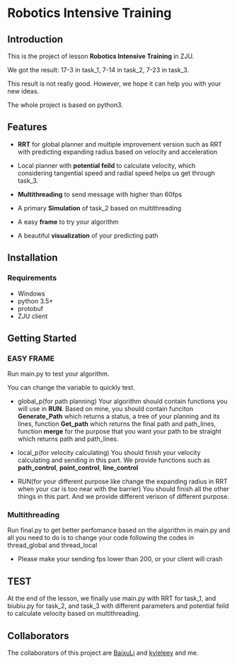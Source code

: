 # Robotics Intensive Training

## Introduction

This is the project of lesson **Robotics Intensive Training** in ZJU. 

We got the result: 17-3 in task_1, 7-14 in task_2, 7-23 in task_3.

This result is not really good. However, we hope it can help you with your new ideas.

The whole project is based on python3.

## Features

- **RRT** for global planner and multiple improvement version such as RRT with predicting expanding radius based on velocity and acceleration

- Local planner with **potential feild** to calculate velocity, which considering tangential speed and radial speed helps us get through task_3.

- **Multithreading** to send message with higher than 60fps

- A primary **Simulation** of task_2 based on multithreading

- A easy **frame** to try your algorithm

- A beautiful **visualization** of your predicting path

## Installation

### Requirements

- Windows
- python 3.5+
- protobuf
- ZJU client

## Getting Started

### EASY FRAME

Run main.py to test your algorithm. 

You can change the variable to quickly test.

- global_p(for path planning) 
  Your algorithm should contain functions you will use in **RUN**. Based on mine, you should contain funciton **Generate_Path** which returns a status, a tree of your planning and its lines, function **Get_path** which returns the final path and path_lines, function **merge** for the purpose that you want your path to be straight which returns path and path_lines.

- local_p(for velocity calculating) 
  You should finish your velocity calculating and sending in this part. We provide functions such as **path_control**, **point_control**, **line_control**

- RUN(for your different purpose like change the expanding radius in RRT when your car is too near with the barrier)
  You should finish all the other things in this part. And we provide different verison of different purpose.

### Multithreading

Run final.py to get better perfomance based on the algorithm in main.py and all you need to do is to change your code following the codes in thread_global and thread_local

- Please make your sending fps lower than 200, or your client will crash

## TEST

At the end of the lesson, we finally use main.py with RRT for task_1, and biubiu.py for task_2, and task_3 with different parameters and potential feild to calculate velocity based on multithreading. 

## Collaborators
The collaborators of this project are [BaixuLi](https://github.com/BaixuLi) and [kyleleey](https://github.com/kyleleey) and me. 
